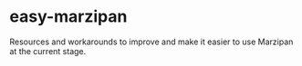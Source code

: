 # easy-marzipan
Resources and workarounds to improve and make it easier to use Marzipan at the current stage.
